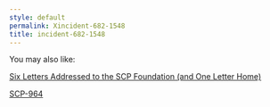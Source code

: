 ```yaml
---
style: default
permalink: Xincident-682-1548
title: incident-682-1548
---
```

You may also like:

[Six Letters Addressed to the SCP Foundation (and One Letter Home)](http://scp-wiki.net/six-letters-addressed)

[SCP-964](http://scp-wiki.net/scp-964)
